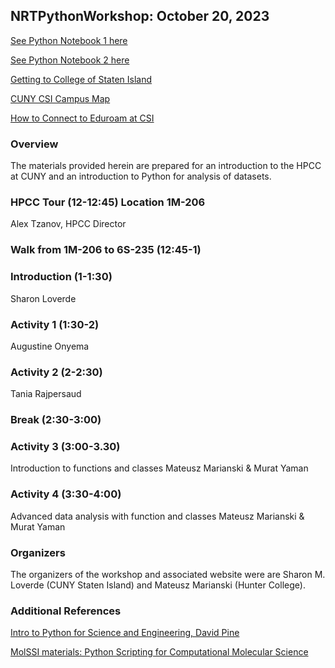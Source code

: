 ## NRTPythonWorkshop: October 20, 2023

[See Python Notebook 1 here](https://colab.research.google.com/drive/19wIrxTQTi9e2wFoNaJo9iJW-60ITGX8i?usp=sharing)

[See Python Notebook 2 here](https://colab.research.google.com/drive/17olGflUItt8urHjLkkEiUhO1_uIB2jAS#scrollTo=zqgddh7mXn5z)

[Getting to College of Staten Island](https://csi-undergraduate.catalog.cuny.edu/transportation-directions-and-parking)

[CUNY CSI Campus Map](https://www.csi.cuny.edu/sites/default/files/pdf/aboutcsi/map.pdf)

[How to Connect to Eduroam at CSI](https://www.csi.cuny.edu/online-resources/eduroam)

### Overview
The materials provided herein are prepared for an introduction to the HPCC at CUNY and an introduction to Python for analysis of datasets.

### HPCC Tour (12-12:45) Location 1M-206
Alex Tzanov, HPCC Director

### Walk from 1M-206 to 6S-235 (12:45-1)

### Introduction (1-1:30)
Sharon Loverde

### Activity 1 (1:30-2)
Augustine Onyema

### Activity 2 (2-2:30)
Tania Rajpersaud

### Break (2:30-3:00)

### Activity 3 (3:00-3.30)
Introduction to functions and classes
Mateusz Marianski & Murat Yaman

### Activity 4 (3:30-4:00)
Advanced data analysis with function and classes
Mateusz Marianski & Murat Yaman

### Organizers
The organizers of the workshop and associated website were are Sharon M. Loverde (CUNY Staten Island) and Mateusz Marianski (Hunter College).

### Additional References
[Intro to Python for Science and Engineering, David Pine](https://physics.nyu.edu/pine/IntroPythonSciEngPINEsample.pdf)

[MolSSI materials: Python Scripting for Computational Molecular Science](https://education.molssi.org/python_scripting_cms/01-introduction/index.html)
